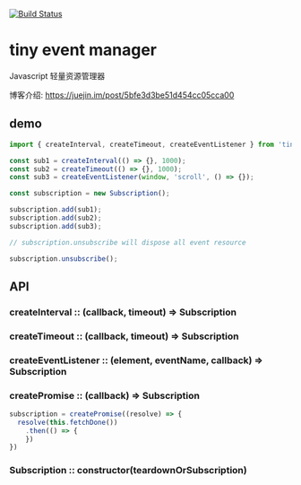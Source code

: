 [![Build Status](https://travis-ci.org/Qquanwei/tiny-event-manager.svg?branch=master)](https://travis-ci.org/Qquanwei/tiny-event-manager)

# tiny event manager

Javascript 轻量资源管理器


博客介绍: https://juejin.im/post/5bfe3d3be51d454cc05cca00

## demo

```javascript
import { createInterval, createTimeout, createEventListener } from 'tiny-event-manager';

const sub1 = createInterval(() => {}, 1000);
const sub2 = createTimeout(() => {}, 1000);
const sub3 = createEventListener(window, 'scroll', () => {});

const subscription = new Subscription();

subscription.add(sub1);
subscription.add(sub2);
subscription.add(sub3);

// subscription.unsubscribe will dispose all event resource

subscription.unsubscribe();
```


## API

### createInterval :: (callback, timeout) => Subscription

### createTimeout :: (callback, timeout) => Subscription

### createEventListener :: (element, eventName, callback) => Subscription

### createPromise :: (callback) => Subscription

``` javascript
subscription = createPromise((resolve) => {
  resolve(this.fetchDone())
    .then(() => {
    })
})
```

### Subscription :: constructor(teardownOrSubscription)
